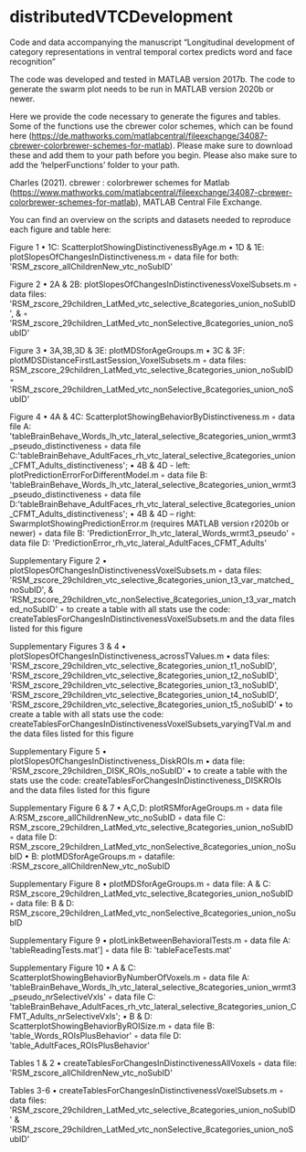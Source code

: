 # distributedVTCDevelopment


Code and data accompanying the manuscript “Longitudinal development of category representations in ventral temporal cortex predicts word and face recognition”

The code was developed and tested in MATLAB version 2017b.  The code to generate the swarm plot needs to be run in MATLAB version 2020b or newer.

Here we provide the code necessary to generate the figures and tables. Some of the functions use the cbrewer color schemes, which can be found here (https://de.mathworks.com/matlabcentral/fileexchange/34087-cbrewer-colorbrewer-schemes-for-matlab). Please make sure to download these and add them to your path before you begin.
Please also make sure to add the ‘helperFunctions’ folder to your path.


Charles (2021). cbrewer : colorbrewer schemes for Matlab (https://www.mathworks.com/matlabcentral/fileexchange/34087-cbrewer-colorbrewer-schemes-for-matlab), MATLAB Central File Exchange.




You can find an overview on the scripts and datasets needed to reproduce each figure and table here:

 Figure 1
•	1C: ScatterplotShowingDistinctivenessByAge.m
•	1D & 1E: plotSlopesOfChangesInDistinctiveness.m
◦	data file for both: 'RSM_zscore_allChildrenNew_vtc_noSubID'

Figure 2
•	2A & 2B: plotSlopesOfChangesInDistinctivenessVoxelSubsets.m
◦	data files: 'RSM_zscore_29children_LatMed_vtc_selective_8categories_union_noSubID', &
◦	    'RSM_zscore_29children_LatMed_vtc_nonSelective_8categories_union_noSubID'


Figure 3
•	3A,3B,3D & 3E: plotMDSforAgeGroups.m
•	3C & 3F: plotMDSDistanceFirstLastSession_VoxelSubsets.m
◦	data files: RSM_zscore_29children_LatMed_vtc_selective_8categories_union_noSubID
◦	 'RSM_zscore_29children_LatMed_vtc_nonSelective_8categories_union_noSubID'

Figure 4
•	4A & 4C: ScatterplotShowingBehaviorByDistinctiveness.m
◦	data file A: 'tableBrainBehave_Words_lh_vtc_lateral_selective_8categories_union_wrmt3_pseudo_distinctiveness
◦	data file C:'tableBrainBehave_AdultFaces_rh_vtc_lateral_selective_8categories_union_CFMT_Adults_distinctiveness';
•	4B & 4D - left: plotPredictionErrorForDifferentModel.m
◦	data file B: 'tableBrainBehave_Words_lh_vtc_lateral_selective_8categories_union_wrmt3_pseudo_distinctiveness
◦	data file D:'tableBrainBehave_AdultFaces_rh_vtc_lateral_selective_8categories_union_CFMT_Adults_distinctiveness';
•	4B & 4D – right: SwarmplotShowingPredictionError.m (requires MATLAB version r2020b or newer)
◦	data file B: 'PredictionError_lh_vtc_lateral_Words_wrmt3_pseudo'
◦	data file D: 'PredictionError_rh_vtc_lateral_AdultFaces_CFMT_Adults'



Supplementary Figure 2
•	plotSlopesOfChangesInDistinctivenessVoxelSubsets.m
◦	data files: 'RSM_zscore_29children_vtc_selective_8categories_union_t3_var_matched_noSubID', & 'RSM_zscore_29children_vtc_nonSelective_8categories_union_t3_var_matched_noSubID'
◦	to create a table with all stats use the code: createTablesForChangesInDistinctivenessVoxelSubsets.m and the data files listed for this figure


Supplementary Figures 3 & 4
•	plotSlopesOfChangesInDistinctiveness_acrossTValues.m
•	data files: 'RSM_zscore_29children_vtc_selective_8categories_union_t1_noSubID', 'RSM_zscore_29children_vtc_selective_8categories_union_t2_noSubID', 'RSM_zscore_29children_vtc_selective_8categories_union_t3_noSubID', 'RSM_zscore_29children_vtc_selective_8categories_union_t4_noSubID', 'RSM_zscore_29children_vtc_selective_8categories_union_t5_noSubID'
•	to create a table with all stats use the code: createTablesForChangesInDistinctivenessVoxelSubsets_varyingTVal.m and the data files listed for this figure

Supplementary Figure 5
•	plotSlopesOfChangesInDistinctiveness_DiskROIs.m
•	data file: 'RSM_zscore_29children_DISK_ROIs_noSubID'
•	to create a table with the stats use the code: createTablesForChangesInDistinctiveness_DISKROIs and the data files listed for this figure

Supplementary Figure 6 & 7
•	A,C,D: plotRSMforAgeGroups.m
◦	data file A:RSM_zscore_allChildrenNew_vtc_noSubID
◦	data file C: RSM_zscore_29children_LatMed_vtc_selective_8categories_union_noSubID
◦	data file D: RSM_zscore_29children_LatMed_vtc_nonSelective_8categories_union_noSubID
•	B: plotMDSforAgeGroups.m
◦	datafile: :RSM_zscore_allChildrenNew_vtc_noSubID

Supplementary Figure 8
•	plotMDSforAgeGroups.m
◦	data file: A & C: RSM_zscore_29children_LatMed_vtc_selective_8categories_union_noSubID
◦	data file: B & D: RSM_zscore_29children_LatMed_vtc_nonSelective_8categories_union_noSubID

Supplementary Figure 9
•	plotLinkBetweenBehavioralTests.m
◦	data file A: 'tableReadingTests.mat']
◦	data file B: 'tableFaceTests.mat'

Supplementary Figure 10
•	A & C: ScatterplotShowingBehaviorByNumberOfVoxels.m
◦	data file A: 'tableBrainBehave_Words_lh_vtc_lateral_selective_8categories_union_wrmt3_pseudo_nrSelectiveVxls'
◦	data file C: 'tableBrainBehave_AdultFaces_rh_vtc_lateral_selective_8categories_union_CFMT_Adults_nrSelectiveVxls';
•	B & D: ScatterplotShowingBehaviorByROISize.m
◦	data file B: 'table_Words_ROIsPlusBehavior'
◦	data file D: 'table_AdultFaces_ROIsPlusBehavior'


Tables 1 & 2
•	createTablesForChangesInDistinctivenessAllVoxels
◦	data file: 'RSM_zscore_allChildrenNew_vtc_noSubID'

Tables 3-6
•	createTablesForChangesInDistinctivenessVoxelSubsets.m
◦	data files: 'RSM_zscore_29children_LatMed_vtc_selective_8categories_union_noSubID' & 'RSM_zscore_29children_LatMed_vtc_nonSelective_8categories_union_noSubID'     

